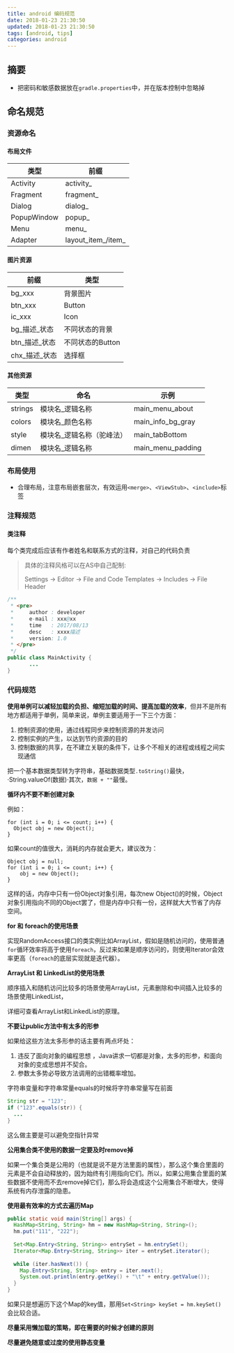```yaml
---
title: android 编码规范
date: 2018-01-23 21:30:50
updated: 2018-01-23 21:30:50
tags: [android, tips]
categories: android
---
```


## 摘要

- 把密码和敏感数据放在`gradle.properties`中，并在版本控制中忽略掉


## 命名规范


### 资源命名
#### 布局文件
| **类型**      | **前缀**             |
| ----------- | ------------------ |
| Activity    | activity_          |
| Fragment    | fragment_          |
| Dialog      | dialog_            |
| PopupWindow | popup_             |
| Menu        | menu_              |
| Adapter     | layout_item_/item_ |

#### 图片资源
| **前缀**    | **类型**      |
| --------- | ----------- |
| bg_xxx    | 背景图片        |
| btn_xxx   | Button      |
| ic_xxx    | Icon        |
| bg_描述_状态  | 不同状态的背景     |
| btn_描述_状态 | 不同状态的Button |
| chx_描述_状态 | 选择框         |

#### 其他资源
| **类型**  | **命名**        | **示例**            |
| ------- | ------------- | ----------------- |
| strings | 模块名_逻辑名称      | main_menu_about   |
| colors  | 模块名_颜色名称      | main_info_bg_gray |
| style   | 模块名_逻辑名称（驼峰法） | main_tabBottom    |
| dimen   | 模块名_逻辑名称      | main_menu_padding |


### 布局使用
- 合理布局，注意布局嵌套层次，有效运用`<merge>`、`<ViewStub>`、`<include>`标签




### 注释规范

#### 类注释

每个类完成后应该有作者姓名和联系方式的注释，对自己的代码负责

> 具体的注释风格可以在AS中自己配制:
>
> Settings → Editor → File and Code Templates → Includes → File Header

```java
/**
 * <pre>
 *     author : developer
 *     e-mail : xxx@xx
 *     time   : 2017/08/13
 *     desc   : xxxx描述
 *     version: 1.0
 * </pre>
 */
public class MainActivity {
       ...
}
```



### 代码规范



**使用单例可以减轻加载的负担、缩短加载的时间、提高加载的效率**，但并不是所有地方都适用于单例，简单来说，单例主要适用于一下三个方面：
1. 控制资源的使用，通过线程同步来控制资源的并发访问
2. 控制实例的产生，以达到节约资源的目的
3. 控制数据的共享，在不建立关联的条件下，让多个不相关的进程或线程之间实现通信



把一个基本数据类型转为字符串，基础数据类型`.toString()`最快，·String.valueOf(数据)·其次，`数据 + ""`最慢。



**循环内不要不断创建对象**

例如：

```
for (int i = 0; i <= count; i++) {
  Object obj = new Object();
}
```

如果count的值很大，消耗的内存就会更大，建议改为：

```
Object obj = null;
for (int i = 0; i <= count; i++) {
	obj = new Object();
}
```

这样的话，内存中只有一份Object对象引用，每次new Object()的时候，Object对象引用指向不同的Object罢了，但是内存中只有一份，这样就大大节省了内存空间。



**for 和 foreach的使用场景**

实现RandomAccess接口的类实例比如ArrayList，假如是随机访问的，使用普通`for`循环效率将高于使用`foreach`，反过来如果是顺序访问的，则使用Iterator会效率更高（`foreach`的底层实现就是迭代器）。



**ArrayList 和 LinkedList的使用场景**

顺序插入和随机访问比较多的场景使用ArrayList，元素删除和中间插入比较多的场景使用LinkedList，

详细可查看ArrayList和LinkedList的原理。



**不要让public方法中有太多的形参**

如果给这些方法太多形参的话主要有两点坏处：

1. 违反了面向对象的编程思想 ，Java讲求一切都是对象，太多的形参，和面向对象的变成思想并不契合。
2. 参数太多势必导致方法调用的出错概率增加。



字符串变量和字符串常量equals的时候将字符串常量写在前面

```java
String str = "123";
if ("123".equals(str)) {
  ...
}
```

这么做主要是可以避免空指针异常



**公用集合类不使用的数据一定要及时remove掉**

如果一个集合类是公用的（也就是说不是方法里面的属性），那么这个集合里面的元素是不会自动释放的，因为始终有引用指向它们。所以，如果公用集合里面的某些数据不使用而不去remove掉它们，那么将会造成这个公用集合不断增大，使得系统有内存泄露的隐患。



**使用最有效率的方式去遍历Map**

```java
public static void main(String[] args) {
  HashMap<String, String> hm = new HashMap<String, String>();
  hm.put("111", "222");
  
  Set<Map.Entry<String, String>> entrySet = hm.entrySet();
  Iterator<Map.Entry<String, String>> iter = entrySet.iterator(); 
  
  while (iter.hasNext()) {
    Map.Entry<String, String> entry = iter.next();
    System.out.println(entry.getKey() + "\t" + entry.getValue());
  }
}
```

如果只是想遍历下这个Map的key值，那用`Set<String> keySet = hm.keySet()`会比较合适。



**尽量采用懒加载的策略，即在需要的时候才创建的原则**

**尽量避免随意或过度的使用静态变量**